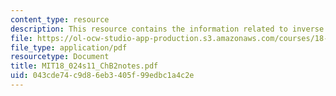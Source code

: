 ```yaml
---
content_type: resource
description: This resource contains the information related to inverse of a matrix.
file: https://ol-ocw-studio-app-production.s3.amazonaws.com/courses/18-024-multivariable-calculus-with-theory-spring-2011/043cde74c9d86eb3405f99edbc1a4c2e_MIT18_024s11_ChB2notes.pdf
file_type: application/pdf
resourcetype: Document
title: MIT18_024s11_ChB2notes.pdf
uid: 043cde74-c9d8-6eb3-405f-99edbc1a4c2e
---
```

